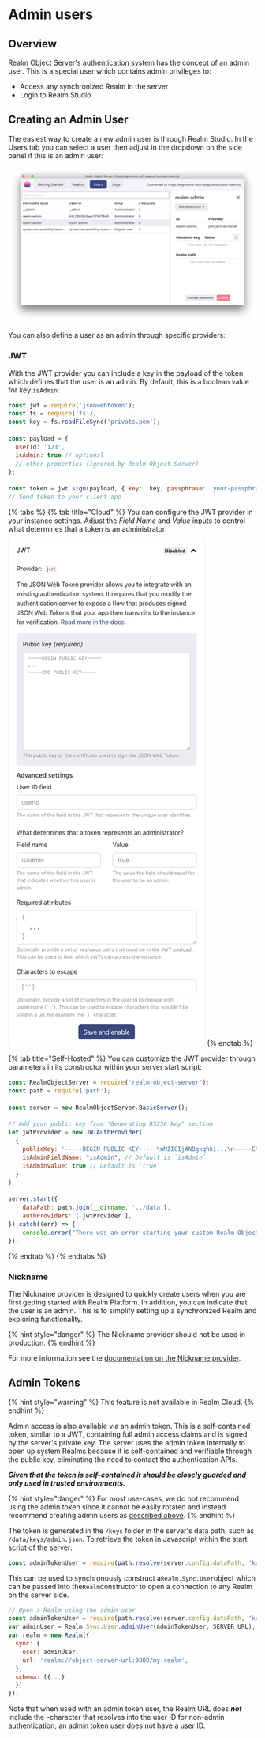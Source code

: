 # Admin users

## Overview

Realm Object Server's authentication system has the concept of an admin user. This is a special user which contains admin privileges to:

* Access any synchronized Realm in the server
* Login to Realm Studio

## Creating an Admin User

The easiest way to create a new admin user is through Realm Studio. In the Users tab you can select a user then adjust in the dropdown on the side panel if this is an admin user:

![](../../.gitbook/assets/screen-shot-2018-03-19-at-1.37.03-am.png)

You can also define a user as an admin through specific providers:

### JWT

With the JWT provider you can include a key in the payload of the token which defines that the user is an admin. By default, this is a boolean value for key `isAdmin`:

```javascript
const jwt = require('jsonwebtoken');
const fs = require('fs');
const key = fs.readFileSync('private.pem');

const payload = {
  userId: '123',
  isAdmin: true // optional
  // other properties (ignored by Realm Object Server)
};

const token = jwt.sign(payload, { key:  key, passphrase: 'your-passphrase' }, { algorithm: 'RS256'});
// Send token to your client app
```

{% tabs %}
{% tab title="Cloud" %}
You can configure the JWT provider in your instance settings. Adjust the _Field Name_ and _Value_ inputs to control what determines that a token is an administrator:

![](../../.gitbook/assets/image%20%2813%29.png)
{% endtab %}

{% tab title="Self-Hosted" %}
You can customize the JWT provider through parameters in its constructor within your server start script:

```javascript
const RealmObjectServer = require('realm-object-server');
const path = require('path');

const server = new RealmObjectServer.BasicServer();

// Add your public key from "Generating RS256 key" section
let jwtProvider = new JWTAuthProvider(
  {
    publicKey: '-----BEGIN PUBLIC KEY-----\nMIICIjANBgkqhki...\n-----END PUBLIC KEY-----',
    isAdminFieldName: "isAdmin", // Default is `isAdmin`
    isAdminValue: true // Default is `true`
  }
)

server.start({
    dataPath: path.join(__dirname, '../data'),
    authProviders: [ jwtProvider ],
}).catch((err) => {
    console.error("There was an error starting your custom Realm Object Server", err);
});
```
{% endtab %}
{% endtabs %}

### Nickname

The Nickname provider is designed to quickly create users when you are first getting started with Realm Platform. In addition, you can indicate that the user is an admin. This is to simplify setting up a synchronized Realm and exploring functionality.

{% hint style="danger" %}
The Nickname provider should not be used in production.
{% endhint %}

For more information see the [documentation on the Nickname provider](additional-providers.md#nickname).

## Admin Tokens

{% hint style="warning" %}
This feature is not available in Realm Cloud.
{% endhint %}

Admin access is also available via an admin token. This is a self-contained token, similar to a JWT, containing full admin access claims and is signed by the server's private key. The server uses the admin token internally to open up system Realms because it is self-contained and verifiable through the public key, eliminating the need to contact the authentication APIs.

_**Given that the token is self-contained it should be closely guarded and only used in trusted environments.**_

{% hint style="danger" %}
For most use-cases, we do not recommend using the admin token since it cannot be easily rotated and instead recommend creating admin users as [described above](admin-users.md#overview).
{% endhint %}

The token is generated in the `/keys` folder in the server's data path, such as `/data/keys/admin.json`. To retrieve the token in Javascript within the start script of the server:

```javascript
const adminTokenUser = require(path.resolve(server.config.dataPath, 'keys/admin.json')).ADMIN_TOKEN
```

This can be used to synchronously construct a`Realm.Sync.User`object which can be passed into the`Realm`constructor to open a connection to any Realm on the server side.

```javascript
// Open a Realm using the admin user
const adminTokenUser = require(path.resolve(server.config.dataPath, 'keys/admin.json')).ADMIN_TOKEN
var adminUser = Realm.Sync.User.adminUser(adminTokenUser, SERVER_URL);
var realm = new Realm({
  sync: {
    user: adminUser,
    url: 'realm://object-server-url:9080/my-realm',
  },
  schema: [{...}
  }]
});
```

Note that when used with an admin token user, the Realm URL does _**not**_ include the `~`character that resolves into the user ID for non-admin authentication; an admin token user does not have a user ID.

